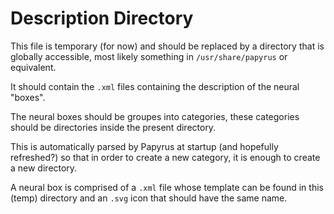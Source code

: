 # Description Directory

This file is temporary (for now) and should be replaced by a directory that is
globally accessible, most likely something in `/usr/share/papyrus` or equivalent.

It should contain the `.xml` files containing the description of the neural "boxes".

The neural boxes should be groupes into categories, these categories should be
directories inside the present directory.

This is automatically parsed by Papyrus at startup (and hopefully refreshed?) so
that in order to create a new category, it is enough to create a new directory.

A neural box is comprised of a `.xml` file whose template can be found in this
(temp) directory and an `.svg` icon that should have the same name.
